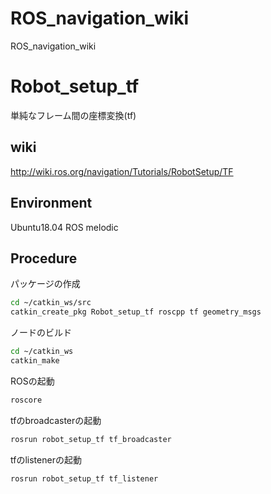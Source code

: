 # ROS_navigation_wiki
ROS_navigation_wiki
# Robot_setup_tf
単純なフレーム間の座標変換(tf)
## wiki
http://wiki.ros.org/navigation/Tutorials/RobotSetup/TF  
## Environment
Ubuntu18.04 ROS melodic
## Procedure
パッケージの作成
```bash
cd ~/catkin_ws/src
catkin_create_pkg Robot_setup_tf roscpp tf geometry_msgs
```
ノードのビルド
```bash
cd ~/catkin_ws
catkin_make
```
ROSの起動
```bash
roscore
```
tfのbroadcasterの起動
```bash
rosrun robot_setup_tf tf_broadcaster
```
tfのlistenerの起動  
```bash
rosrun robot_setup_tf tf_listener
```
